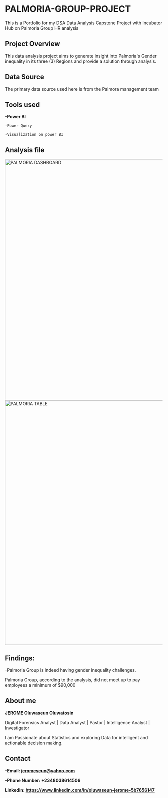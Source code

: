 # PALMORIA-GROUP-PROJECT
This is a Portfolio for my DSA Data Analysis Capstone Project with Incubator Hub on Palmoria Group HR analysis

## Project Overview

This data analysis project aims to generate insight into Palmoria's Gender inequality in its three (3) Regions and provide a solution through analysis.

## Data Source
The primary data source used here is from the Palmora management team

## Tools used
**-Power BI**

    -Power Query
  
    -Visualization on power BI

## Analysis file
  
<img width="770" alt="PALMORIA DASHBOARD" src="https://github.com/user-attachments/assets/d024d9b2-9e58-4e25-a029-e6c6a4751582" />
<img width="781" alt="PALMORIA TABLE" src="https://github.com/user-attachments/assets/1ff712b3-186b-4b83-a7b5-d88ecb27074d" />

## Findings:

-Palmoria Group is indeed having gender inequality challenges.

Palmoria Group, according to the analysis, did not meet up to pay employees a minimum of $90,000


## About me
**JEROME Oluwaseun Oluwatosin**

Digital Forensics Analyst | Data Analyst | Pastor | Intelligence Analyst | Investigator

I am Passionate about Statistics and exploring Data for intelligent and actionable decision making.

## Contact
**-Email: jeromeseun@yahoo.com**

**-Phone Number: +2348038614506**

**Linkedin: https://www.linkedin.com/in/oluwaseun-jerome-5b7656147**
